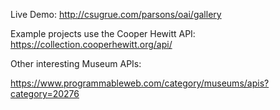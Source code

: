 Live Demo: http://csugrue.com/parsons/oai/gallery

Example projects use the Cooper Hewitt API: https://collection.cooperhewitt.org/api/

Other interesting Museum APIs:

https://www.programmableweb.com/category/museums/apis?category=20276
